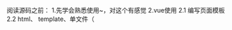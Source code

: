 <!--
 * @Description: 
 * @Version: 
 * @Author: David Qu
 * @Date: 2022-03-05 11:28:35
 * @LastEditors: David Qu
 * @LastEditTime: 2022-04-05 16:50:26
-->
阅读源码之前：
1.先学会熟悉使用~，对这个有感觉
2.vue使用
    2.1 编写页面模板
    2.2 html、 template、单文件（<template />）
    2.3 创建vue实例 提供：data watcher methods coputed 等等 
    2.4 页面挂载（手动挂载mount）


一、数据驱动
1.vue 执行流程
    a 获取模板
        {{}} v-for 等等的转变
    b 利用vue构造函数来解析{{}} v-for等
    c 将解析后的标签替换原来的标签
    vue功用：利用提供数据和页面模板生成一个新的html标签，替换到页面中
2.问题
    a 为什么id可以直接输出
    b 我们应该如何实现
3.虚拟dom
    3.1 怎么将真正的dom转为虚拟dom
    3.2 怎么将虚拟dom转为真正的dom